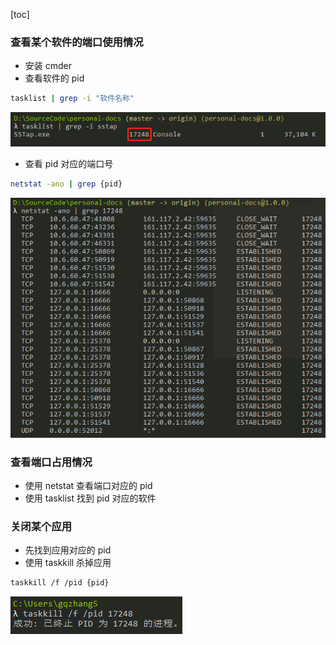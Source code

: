 [toc]

### 查看某个软件的端口使用情况

- 安装 cmder
- 查看软件的 pid

```sh
tasklist | grep -i "软件名称"
```

![](../assets/2020-08-03-21-11-56.png)

- 查看 pid 对应的端口号

```sh
netstat -ano | grep {pid}
```

![](../assets/2020-08-03-21-12-47.png)

### 查看端口占用情况

- 使用 netstat 查看端口对应的 pid
- 使用 tasklist 找到 pid 对应的软件

### 关闭某个应用

- 先找到应用对应的 pid
- 使用 taskkill 杀掉应用

```sh
taskkill /f /pid {pid}
```

![](../assets/2020-08-03-21-20-07.png)
